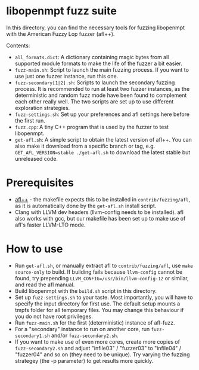 libopenmpt fuzz suite
=====================

In this directory, you can find the necessary tools for fuzzing libopenmpt with
the American Fuzzy Lop fuzzer (afl++).

Contents:

* `all_formats.dict`: A dictionary containing magic bytes from all supported
  module formats to make the life of the fuzzer a bit easier.
* `fuzz-main.sh`: Script to launch the main fuzzing process. If you want to
  use just one fuzzer instance, run this one.
* `fuzz-secondary[1|2].sh`: Scripts to launch the secondary fuzzing process. It
  is recommended to run at least two fuzzer instances, as the deterministic and
  random fuzz mode have been found to complement each other really well. The two
  scripts are set up to use different exploration strategies.
* `fuzz-settings.sh`: Set up your preferences and afl settings here before the
  first run.
* `fuzz.cpp`: A tiny C++ program that is used by the fuzzer to test libopenmpt.
* `get-afl.sh`: A simple script to obtain the latest version of afl++.
  You can also make it download from a specific branch or tag, e.g.
  `GET_AFL_VERSION=stable ./get-afl.sh` to download the latest stable but
  unreleased code.

Prerequisites
=============
* [afl++](https://github.com/AFLplusplus/AFLplusplus) - the makefile expects
  this to be installed in `contrib/fuzzing/afl`, as it is automatically done by
  the `get-afl.sh` install script.
* Clang with LLVM dev headers (llvm-config needs to be installed).
  afl also works with gcc, but our makefile has been set up to make use of afl's
  faster LLVM-LTO mode.

How to use
==========
* Run `get-afl.sh`, or manually extract afl to `contrib/fuzzing/afl`, use
  `make source-only` to build. If building fails because `llvm-config` cannot be
  found, try prepending `LLVM_CONFIG=/usr/bin/llvm-config-12` or similar, and
  read the afl manual.
* Build libopenmpt with the `build.sh` script in this directory.
* Set up `fuzz-settings.sh` to your taste. Most importantly, you will have to
  specify the input directory for first use.
  The default setup mounts a tmpfs folder for all temporary files. You may
  change this behaviour if you do not have root privileges.
* Run `fuzz-main.sh` for the first (deterministic) instance of afl-fuzz.
* For a "secondary" instance to run on another core, run `fuzz-secondary1.sh`
  and/or `fuzz-secondary2.sh`.
* If you want to make use of even more cores, create more copies of
  `fuzz-secondary2.sh` and adjust "infile03" / "fuzzer03" to
  "infile04" / "fuzzer04" and so on (they need to be unique). Try varying the
  fuzzing strategey (the -p parameter) to get results more quickly.
